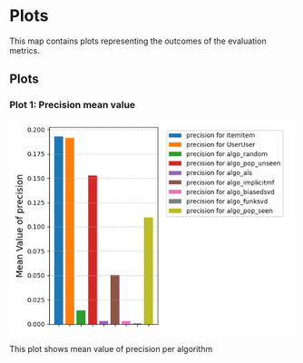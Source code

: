 # Plots

This map contains plots representing the outcomes of the evaluation metrics.

## Plots

### Plot 1: Precision mean value

![Plot 1](precision_implicit.png)

This plot shows mean value of precision per algorithm

